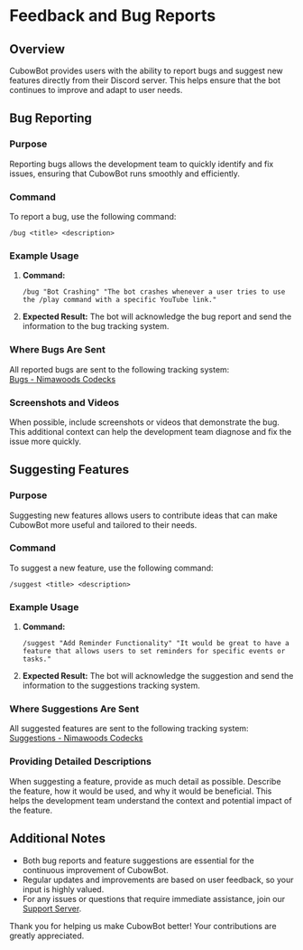 # Feedback and Bug Reports

## Overview

CubowBot provides users with the ability to report bugs and suggest new features directly from their Discord server. This helps ensure that the bot continues to improve and adapt to user needs.

## Bug Reporting

### Purpose

Reporting bugs allows the development team to quickly identify and fix issues, ensuring that CubowBot runs smoothly and efficiently.

### Command

To report a bug, use the following command:
```
/bug <title> <description>
```

### Example Usage

1. **Command:**
   ```
   /bug "Bot Crashing" "The bot crashes whenever a user tries to use the /play command with a specific YouTube link."
   ```

2. **Expected Result:**
   The bot will acknowledge the bug report and send the information to the bug tracking system.

### Where Bugs Are Sent

All reported bugs are sent to the following tracking system:  
[Bugs - Nimawoods Codecks](https://nimawoods.codecks.io/decks/11-bugs)

### Screenshots and Videos

When possible, include screenshots or videos that demonstrate the bug. This additional context can help the development team diagnose and fix the issue more quickly.

## Suggesting Features

### Purpose

Suggesting new features allows users to contribute ideas that can make CubowBot more useful and tailored to their needs.

### Command

To suggest a new feature, use the following command:
```
/suggest <title> <description>
```

### Example Usage

1. **Command:**
   ```
   /suggest "Add Reminder Functionality" "It would be great to have a feature that allows users to set reminders for specific events or tasks."
   ```

2. **Expected Result:**
   The bot will acknowledge the suggestion and send the information to the suggestions tracking system.

### Where Suggestions Are Sent

All suggested features are sent to the following tracking system:  
[Suggestions - Nimawoods Codecks](https://nimawoods.codecks.io/decks/14-suggestions)

### Providing Detailed Descriptions

When suggesting a feature, provide as much detail as possible. Describe the feature, how it would be used, and why it would be beneficial. This helps the development team understand the context and potential impact of the feature.

## Additional Notes

- Both bug reports and feature suggestions are essential for the continuous improvement of CubowBot.
- Regular updates and improvements are based on user feedback, so your input is highly valued.
- For any issues or questions that require immediate assistance, join our [Support Server](https://discord.com/oauth2/authorize?client_id=1217485873508253839).

Thank you for helping us make CubowBot better! Your contributions are greatly appreciated.
